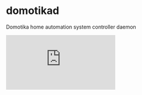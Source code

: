 domotikad
=========

Domotika home automation system controller daemon


[![piwik tracking](http://webstats.unixmedia.it/piwik.php?idsite=2&rec=1&action_name=GitHubDomotikad)](http://webstats.unixmedia.it/piwik.php?idsite=2&rec=1&action_name=GitHubDomotikad)
